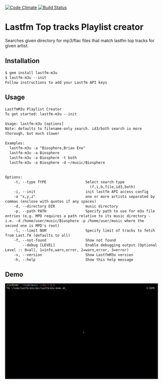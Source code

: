 [![Code Climate](https://codeclimate.com/github/jonaustin/lastfm-m3u.png)](https://codeclimate.com/github/jonaustin/lastfm-m3u)
[![Build Status](https://travis-ci.org/jonaustin/lastfm-m3u.png?branch=master)](https://travis-ci.org/jonaustin/lastfm-m3u)

# Lastfm Top tracks Playlist creator

Searches given directory for mp3/flac files that match lastfm top tracks for given artist.

## Installation

    $ gem install lastfm-m3u
    $ lastfm-m3u --init
    Follow instructions to add your Lastfm API keys

## Usage

    LastfmM3u Playlist Creator
    To get started: lastfm-m3u --init
    
    Usage: lastfm-m3u [options]
    Note: defaults to filename-only search. id3/both search is more thorough, but much slower
    
    Examples:
      lastfm-m3u -a "Biosphere,Brian Eno"
      lastfm-m3u -a Biosphere
      lastfm-m3u -a Biosphere -t both
      lastfm-m3u -a Biosphere -d ~/music/Biosphere
    
    
    Options:
        -t, --type TYPE                  Select search type
                                           (f,i,b,file,id3,both)
        -i, --init                       init lastfm API access config
        -a "x,y,z"                       one or more artists separated by commas (enclose with quotes if any spaces)
        -d, --directory DIR              music directory
        -p, --path PATH                  Specify path to use for m3u file entries (e.g. MPD requires a path relative to its music directory - i.e. -d /home/user/music/Biosphere -p /home/user/music where the second one is MPD's root)
        -l, --limit NUM                  Specify limit of tracks to fetch from Last.fm (defaults to all)
        -f, --not-found                  Show not found
            --debug [LEVEL]              Enable debugging output (Optional Level :: 0=all, 1=info,warn,error, 2=warn,error, 3=error)
        -v, --version                    Show LastfmM3u version
        -h, --help                       Show this help message

## Demo

![Demo](doc/lastfm-m3u-demo.gif)

